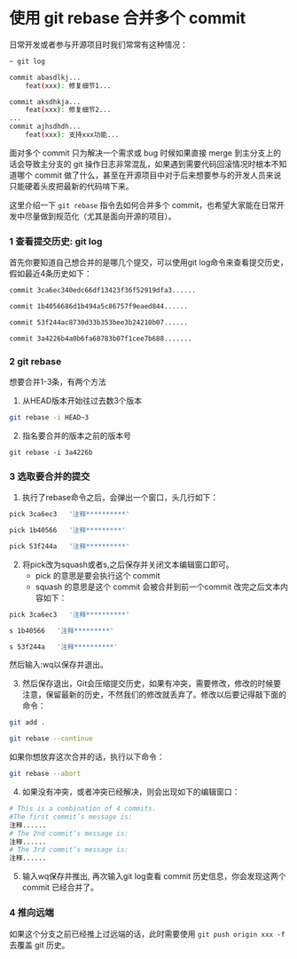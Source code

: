 # 使用 git rebase 合并多个 commit
日常开发或者参与开源项目时我们常常有这种情况：
```bash
~ git log

commit abasdlkj...
    feat(xxx): 修复细节1...

commit aksdhkja...
    feat(xxx): 修复细节2...
...
commit ajhsdhdh...
    feat(xxx): 支持xxx功能...
```
面对多个 commit 只为解决一个需求或 bug 时候如果直接 merge 到主分支上的话会导致主分支的 git 操作日志非常混乱，如果遇到需要代码回滚情况时根本不知道哪个 commit 做了什么，甚至在开源项目中对于后来想要参与的开发人员来说只能硬着头皮把最新的代码啃下来。

这里介绍一下 `git rebase` 指令去如何合并多个 commit，也希望大家能在日常开发中尽量做到规范化（尤其是面向开源的项目）。

### 1 查看提交历史: git log
首先你要知道自己想合并的是哪几个提交，可以使用git log命令来查看提交历史，假如最近4条历史如下：
```bash
commit 3ca6ec340edc66df13423f36f52919dfa3......

commit 1b4056686d1b494a5c86757f9eaed844......

commit 53f244ac8730d33b353bee3b24210b07......

commit 3a4226b4a0b6fa68783b07f1cee7b688.......
```

### 2 git rebase
想要合并1-3条，有两个方法

1. 从HEAD版本开始往过去数3个版本
```bash
git rebase -i HEAD~3
```
2. 指名要合并的版本之前的版本号
```
git rebase -i 3a4226b
```

### 3 选取要合并的提交
1. 执行了rebase命令之后，会弹出一个窗口，头几行如下：
```bash
pick 3ca6ec3   '注释**********'

pick 1b40566   '注释*********'

pick 53f244a   '注释**********'
```

2. 将pick改为squash或者s,之后保存并关闭文本编辑窗口即可。
    - pick 的意思是要会执行这个 commit
    - squash 的意思是这个 commit 会被合并到前一个commit
改完之后文本内容如下：
```bash
pick 3ca6ec3   '注释**********'

s 1b40566   '注释*********'

s 53f244a   '注释**********'
```
然后输入:wq以保存并退出。

3. 然后保存退出，Git会压缩提交历史，如果有冲突，需要修改，修改的时候要注意，保留最新的历史，不然我们的修改就丢弃了。修改以后要记得敲下面的命令：
```bash
git add .  

git rebase --continue  
```
如果你想放弃这次合并的话，执行以下命令：
```bash
git rebase --abort  
```

4. 如果没有冲突，或者冲突已经解决，则会出现如下的编辑窗口：
```bash
# This is a combination of 4 commits.  
#The first commit’s message is:  
注释......
# The 2nd commit’s message is:  
注释......
# The 3rd commit’s message is:  
注释......
```

5. 输入wq保存并推出, 再次输入git log查看 commit 历史信息，你会发现这两个 commit 已经合并了。

### 4 推向远端
如果这个分支之前已经推上过远端的话，此时需要使用 `git push origin xxx -f` 去覆盖 git 历史。


